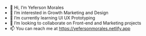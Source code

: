 - 👋 Hi, I’m Yeferson Morales
- 👀 I’m interested in Growth Marketing and Design
- 🌱 I’m currently learning UI UX Prototyping
- 💞️ I’m looking to collaborate on Front-end and Marketing projects
- 📫 You can reach me at https://yefersonmorales.netlify.app

<!---
yefersonsistemas/yefersonsistemas is a ✨ special ✨ repository because its `README.md` (this file) appears on your GitHub profile.
You can click the Preview link to take a look at your changes.
--->
